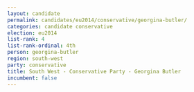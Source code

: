 ```yaml
---
layout: candidate
permalink: candidates/eu2014/conservative/georgina-butler/
categories: candidate conservative
election: eu2014
list-rank: 4
list-rank-ordinal: 4th
person: georgina-butler
region: south-west
party: conservative
title: South West - Conservative Party - Georgina Butler
incumbent: false
---
```

